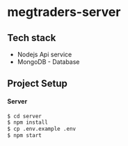 # megtraders-server

## Tech stack
* Nodejs Api service
* MongoDB - Database

## Project Setup

#### Server
```sh
$ cd server
$ npm install
$ cp .env.example .env 
$ npm start
```